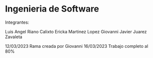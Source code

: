 # Ingenieria de Software

Integrantes:

Luis Angel Riano Calixto
Ericka Martinez Lopez 
Giovanni Javier Juarez Zavaleta

12/03/2023 Rama creada por Giovanni
16/03/2023 Trabajo completo al 80%